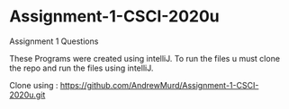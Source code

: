 # Assignment-1-CSCI-2020u
Assignment 1 Questions 

These Programs were created using intelliJ. To run the files u must clone the repo and run the files using intelliJ. 

Clone using : https://github.com/AndrewMurd/Assignment-1-CSCI-2020u.git
